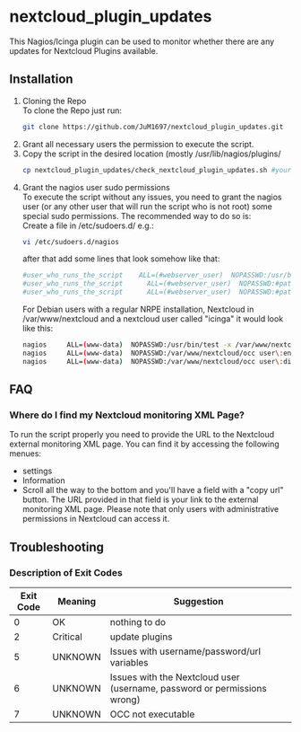 # nextcloud_plugin_updates
This Nagios/Icinga plugin can be used to monitor whether there are any updates for Nextcloud Plugins available.

## Installation
1. Cloning the Repo  
   To clone the Repo just run:
   ```bash
   git clone https://github.com/JuM1697/nextcloud_plugin_updates.git
   ```
2. Grant all necessary users the permission to execute the script.
3. Copy the script in the desired location (mostly /usr/lib/nagios/plugins/
   ```bash
   cp nextcloud_plugin_updates/check_nextcloud_plugin_updates.sh #your_path_goes_here
   ```
4. Grant the nagios user sudo permissions  
   To execute the script without any issues, you need to grant the nagios user (or any other user that will run the script who is not root) some special sudo permissions. The recommended way to do so is:  
   Create a file in /etc/sudoers.d/ e.g.:
   ```bash
   vi /etc/sudoers.d/nagios
   ```
   after that add some lines that look somehow like that:
   ```bash
   #user_who_runs_the_script    ALL=(#webserver_user)  NOPASSWD:/usr/bin/test -x #path_to_your_occ_command
   #user_who_runs_the_script	  ALL=(#webserver_user)  NOPASSWD:#path_to_your_occ_command user\:enable #nextcloud_username_used_to_monitor
   #user_who_runs_the_script	  ALL=(#webserver_user)  NOPASSWD:#path_to_your_occ_command user\:disable #nextcloud_username_used_to_monitor
   ```
   For Debian users with a regular NRPE installation, Nextcloud in /var/www/nextcloud and a nextcloud user called "icinga" it would look like this:
   ```bash
   nagios     ALL=(www-data)  NOPASSWD:/usr/bin/test -x /var/www/nextcloud/occ
   nagios	  ALL=(www-data)  NOPASSWD:/var/www/nextcloud/occ user\:enable icinga
   nagios	  ALL=(www-data)  NOPASSWD:/var/www/nextcloud/occ user\:disable icinga
   ```
## FAQ
### Where do I find my Nextcloud monitoring XML Page?
To run the script properly you need to provide the URL to the Nextcloud external monitoring XML page. You can find it by accessing the following menues:
- settings
- Information
- Scroll all the way to the bottom and you'll have a field with a "copy url" button.
 The URL provided in that field is your link to the external monitoring XML page. Please note that only users with administrative permissions in Nextcloud can access it.
## Troubleshooting
### Description of Exit Codes
Exit Code | Meaning | Suggestion
----------|---------|-----------
0 | OK | nothing to do
2 | Critical | update plugins
5 | UNKNOWN | Issues with username/password/url variables
6 | UNKNOWN | Issues with the Nextcloud user (username, password or permissions wrong)
7 | UNKNOWN | OCC not executable
